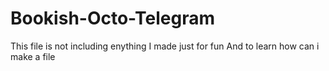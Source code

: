 # Bookish-Octo-Telegram
This file is not including enything
I made just for fun 
And to learn how can i make a file
